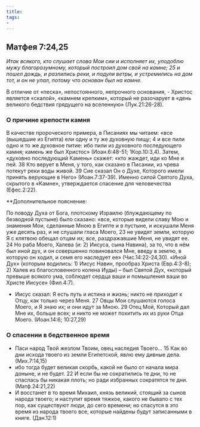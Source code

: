 ```yaml
---
title: 
tags: 
- 
---
```


## Матфея 7:24,25

*Итак всякого, кто слушает слова Мои сии и исполняет их, уподоблю мужу благоразумному, который построил дом свой на камне; 25 и пошел дождь, и разлились реки, и подули ветры, и устремились на дом тот, и он не упал, потому что основан был на камне.*

В отличие от «песка», непостоянного, непрочного основания, - Христос является «скалой», «камнем крепким», который не разочарует в «день великого бедствия грядущего на вселенную» (Лук.21:26-28). 

### О причине крепости камня

В качестве пророческого примера, в Писаниях мы читаем: «все (вышедшие из Египта) ели одну и ту же духовную пищу; 4 и все пили одно и то же духовное питие: ибо пили из духовного последующего камня; камень же был Христос» (Иоан.6:48-51; 1Кор.10:3,4). Затем, «духовно последующий Камень» скажет: «кто жаждет, иди ко Мне и пей. 38 Кто верует в Меня, у того, как сказано в Писании, из чрева потекут реки воды живой. 39 Сие сказал Он о Духе, Которого имели принять верующие в Него» (Иоан.7:37-39). Именно силой Святого Духа, скрытого в «Камне», утверждается спасение для человечества (Ефес.2:22).

**Дополнительное пояснение: 

По поводу Духа от Бога, плотскому Израилю (блуждающему по безводной пустыне) было сказано: «все, которые видели славу Мою и знамения Мои, сделанные Мною в Египте и в пустыне, и искушали Меня уже десять раз, и не слушали гласа Моего, 23 не увидят земли, которую Я с клятвою обещал отцам их; все, раздражавшие Меня, не увидят ее. 24 Но раба Моего, Халева (и: 2) Иисуса, сына Навина), за то, что в нём был иной дух, и он совершенно повиновался Мне, введу в землю, в которую он ходил, и семя его наследует ее» (Чис.14:22-24,30). «Иной Дух» (которым водились: 1) Иисус Навин, прообраз Христа (Евр.4:3-8); 2) Халев из благословенного колена Иуды) – был Святой Дух, «который превыше всякого ума, соблюдет сердца ваши и помышления ваши во Христе Иисусе» (Фил.4:7). 

- Иисус сказал: Я есть путь и истина и жизнь; никто не приходит к Отцу, как только через Меня. 27 Овцы Мои слушаются голоса Моего, и Я знаю их; и они идут за Мною. 29 Отец Мой, Который дал Мне их, больше всех; и никто не может похитить их из руки Отца Моего. (Иоан.14:6; 10:27,29)

### О спасении в бедственное время

- Паси народ Твой жезлом Твоим, овец наследия Твоего… 15 Как во дни исхода твоего из земли Египетской, явлю ему дивные дела. (Мих.7:14,15)
- ибо тогда будет великая скорбь, какой не было от начала мира доныне, и не будет. 22 И если бы не сократились те дни, то не спаслась бы никакая плоть; но ради избранных сократятся те дни. (Матф.24:21,22)
- И восстанет в то время Михаил, князь великий, стоящий за сынов народа твоего; и наступит время тяжкое, какого не бывало с тех пор, как существуют люди, до сего времени; но спасутся в это время из народа твоего все, которые найдены будут записанными в книге. (Дан.12:1)
